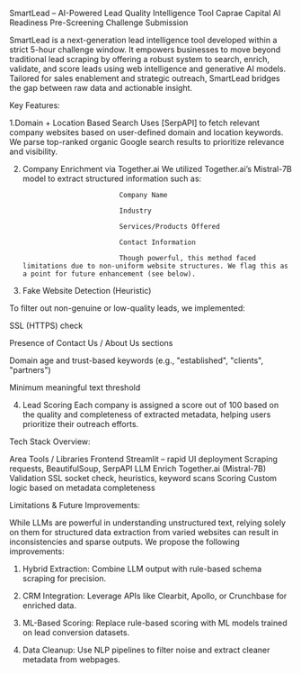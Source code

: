 SmartLead – AI-Powered Lead Quality Intelligence Tool
Caprae Capital AI Readiness Pre-Screening Challenge Submission

SmartLead is a next-generation lead intelligence tool developed within a strict 5-hour challenge window. It empowers businesses to move beyond traditional lead scraping by offering a robust system to search, enrich, validate, and score leads using web intelligence and generative AI models. Tailored for sales enablement and strategic outreach, SmartLead bridges the gap between raw data and actionable insight.

Key Features:

1.Domain + Location Based Search
                   Uses [SerpAPI] to fetch relevant company websites based on user-defined domain and location keywords. We parse top-ranked organic Google search results to prioritize relevance and visibility.

2. Company Enrichment via Together.ai
                    We utilized Together.ai’s Mistral-7B model to extract structured information such as:

                               Company Name

                               Industry

                               Services/Products Offered

                               Contact Information

                               Though powerful, this method faced limitations due to non-uniform website structures. We flag this as a point for future enhancement (see below).

3. Fake Website Detection (Heuristic)

To filter out non-genuine or low-quality leads, we implemented:

SSL (HTTPS) check

Presence of Contact Us / About Us sections

Domain age and trust-based keywords (e.g., "established", "clients", "partners")

Minimum meaningful text threshold

4. Lead Scoring
Each company is assigned a score out of 100 based on the quality and completeness of extracted metadata, helping users prioritize their outreach efforts.

Tech Stack Overview:

Area	Tools / Libraries
Frontend	Streamlit – rapid UI deployment
Scraping	requests, BeautifulSoup, SerpAPI
LLM Enrich	Together.ai (Mistral-7B)
Validation	SSL socket check, heuristics, keyword scans
Scoring	Custom logic based on metadata completeness

Limitations & Future Improvements:

While LLMs are powerful in understanding unstructured text, relying solely on them for structured data extraction from varied websites can result in inconsistencies and sparse outputs. We propose the following improvements:

1. Hybrid Extraction: Combine LLM output with rule-based schema scraping for precision.

2. CRM Integration: Leverage APIs like Clearbit, Apollo, or Crunchbase for enriched data.

3. ML-Based Scoring: Replace rule-based scoring with ML models trained on lead conversion datasets.

4. Data Cleanup: Use NLP pipelines to filter noise and extract cleaner metadata from webpages.

